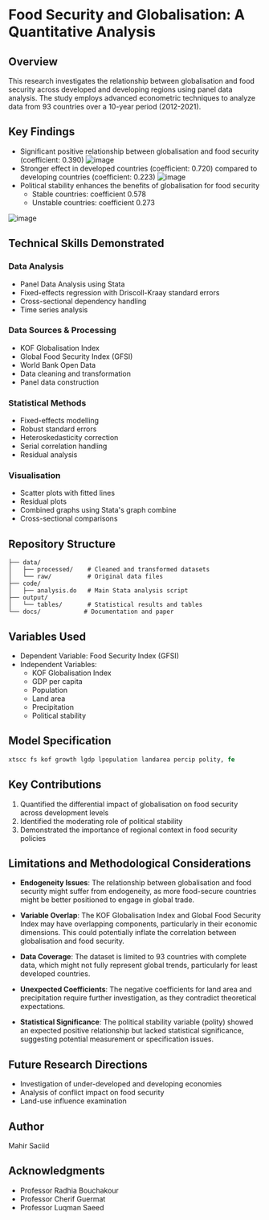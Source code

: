 # Food Security and Globalisation: A Quantitative Analysis

## Overview
This research investigates the relationship between globalisation and food security across developed and developing regions using panel data analysis. The study employs advanced econometric techniques to analyze data from 93 countries over a 10-year period (2012-2021).

## Key Findings
- Significant positive relationship between globalisation and food security (coefficient: 0.390)
![image](https://github.com/user-attachments/assets/f253fc9e-6412-488c-ad62-2d0e4265083e)
- Stronger effect in developed countries (coefficient: 0.720) compared to developing countries (coefficient: 0.223)
![image](https://github.com/user-attachments/assets/9854096e-4c22-473b-9855-5685ddf2772a)
- Political stability enhances the benefits of globalisation for food security
  - Stable countries: coefficient 0.578
  - Unstable countries: coefficient 0.273

![image](https://github.com/user-attachments/assets/79027883-0cc4-4ebf-a745-42479a8d0295)

## Technical Skills Demonstrated
### Data Analysis
- Panel Data Analysis using Stata
- Fixed-effects regression with Driscoll-Kraay standard errors
- Cross-sectional dependency handling
- Time series analysis

### Data Sources & Processing
- KOF Globalisation Index
- Global Food Security Index (GFSI)
- World Bank Open Data
- Data cleaning and transformation
- Panel data construction

### Statistical Methods
- Fixed-effects modelling
- Robust standard errors
- Heteroskedasticity correction
- Serial correlation handling
- Residual analysis

### Visualisation
- Scatter plots with fitted lines
- Residual plots
- Combined graphs using Stata's graph combine
- Cross-sectional comparisons

## Repository Structure
```
├── data/
│   ├── processed/    # Cleaned and transformed datasets
│   └── raw/          # Original data files
├── code/
│   ├── analysis.do   # Main Stata analysis script
├── output/
│   └── tables/       # Statistical results and tables
└── docs/            # Documentation and paper
```

## Variables Used
- Dependent Variable: Food Security Index (GFSI)
- Independent Variables:
  - KOF Globalisation Index
  - GDP per capita
  - Population
  - Land area
  - Precipitation
  - Political stability

## Model Specification
```stata
xtscc fs kof growth lgdp lpopulation landarea percip polity, fe
```

## Key Contributions
1. Quantified the differential impact of globalisation on food security across development levels
2. Identified the moderating role of political stability
3. Demonstrated the importance of regional context in food security policies

## Limitations and Methodological Considerations
- **Endogeneity Issues**: The relationship between globalisation and food security might suffer from endogeneity, as more food-secure countries might be better positioned to engage in global trade.

- **Variable Overlap**: The KOF Globalisation Index and Global Food Security Index may have overlapping components, particularly in their economic dimensions. This could potentially inflate the correlation between globalisation and food security.

- **Data Coverage**: The dataset is limited to 93 countries with complete data, which might not fully represent global trends, particularly for least developed countries.

- **Unexpected Coefficients**: The negative coefficients for land area and precipitation require further investigation, as they contradict theoretical expectations.

- **Statistical Significance**: The political stability variable (polity) showed an expected positive relationship but lacked statistical significance, suggesting potential measurement or specification issues.

## Future Research Directions
- Investigation of under-developed and developing economies
- Analysis of conflict impact on food security
- Land-use influence examination

## Author
Mahir Saciid

## Acknowledgments
- Professor Radhia Bouchakour
- Professor Cherif Guermat
- Professor Luqman Saeed
